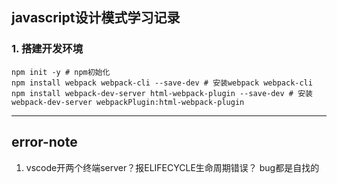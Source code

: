 ## javascript设计模式学习记录
### 1. 搭建开发环境
```
npm init -y # npm初始化
npm install webpack webpack-cli --save-dev # 安装webpack webpack-cli
npm install webpack-dev-server html-webpack-plugin --save-dev # 安装webpack-dev-server webpackPlugin:html-webpack-plugin

```


---
## error-note
1. vscode开两个终端server？报ELIFECYCLE生命周期错误？ bug都是自找的
